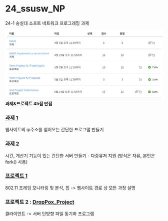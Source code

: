 # 24_ssusw_NP
24-1 숭실대 소프트 네트워크 프로그래밍 과제

![score](https://raw.githubusercontent.com/kitsune03k/24_ssusw_NP/main/hwpjscore.png)\
**과제&프로젝트 45점 만점**

### [과제 1](https://github.com/kitsune03k/24_ssusw_NP/tree/main/hw1)
웹사이트의 ip주소를 얻어오는 간단한 프로그램 만들기

### [과제 2](https://github.com/kitsune03k/24_ssusw_NP/tree/main/hw2)
시간, 계산기 기능이 있는 간단한 서버 만들기 - 다중유저 지원 (방식은 자유, 본인은 fork() 사용)

### [프로젝트 1](https://github.com/kitsune03k/24_ssusw_NP/tree/main/pj1)
802.11 프레임 모니터링 및 분석, 집 -> 웹사이트 경로 상 모든 과정 설명

### 프로젝트 2 : [DropPox_Project](https://github.com/kitsune03k/DropPox_Project)
클라이언트 -> 서버 단방향 파일 동기화 프로그램
